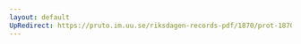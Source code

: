 ```yaml
---
layout: default
UpRedirect: https://pruto.im.uu.se/riksdagen-records-pdf/1870/prot-1870--ak--308.pdf
---
```

